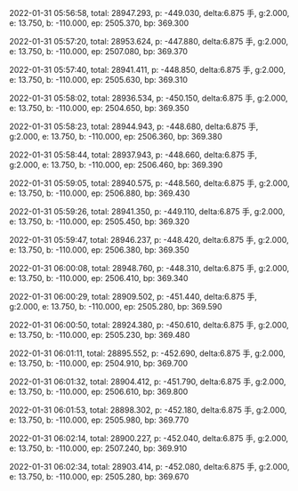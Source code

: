 2022-01-31 05:56:58, total: 28947.293, p: -449.030, delta:6.875 手, g:2.000, e: 13.750, b: -110.000, ep: 2505.370, bp: 369.300

2022-01-31 05:57:20, total: 28953.624, p: -447.880, delta:6.875 手, g:2.000, e: 13.750, b: -110.000, ep: 2507.080, bp: 369.370

2022-01-31 05:57:40, total: 28941.411, p: -448.850, delta:6.875 手, g:2.000, e: 13.750, b: -110.000, ep: 2505.630, bp: 369.310

2022-01-31 05:58:02, total: 28936.534, p: -450.150, delta:6.875 手, g:2.000, e: 13.750, b: -110.000, ep: 2504.650, bp: 369.350

2022-01-31 05:58:23, total: 28944.943, p: -448.680, delta:6.875 手, g:2.000, e: 13.750, b: -110.000, ep: 2506.360, bp: 369.380

2022-01-31 05:58:44, total: 28937.943, p: -448.660, delta:6.875 手, g:2.000, e: 13.750, b: -110.000, ep: 2506.460, bp: 369.390

2022-01-31 05:59:05, total: 28940.575, p: -448.560, delta:6.875 手, g:2.000, e: 13.750, b: -110.000, ep: 2506.880, bp: 369.430

2022-01-31 05:59:26, total: 28941.350, p: -449.110, delta:6.875 手, g:2.000, e: 13.750, b: -110.000, ep: 2505.450, bp: 369.320

2022-01-31 05:59:47, total: 28946.237, p: -448.420, delta:6.875 手, g:2.000, e: 13.750, b: -110.000, ep: 2506.380, bp: 369.350

2022-01-31 06:00:08, total: 28948.760, p: -448.310, delta:6.875 手, g:2.000, e: 13.750, b: -110.000, ep: 2506.410, bp: 369.340

2022-01-31 06:00:29, total: 28909.502, p: -451.440, delta:6.875 手, g:2.000, e: 13.750, b: -110.000, ep: 2505.280, bp: 369.590

2022-01-31 06:00:50, total: 28924.380, p: -450.610, delta:6.875 手, g:2.000, e: 13.750, b: -110.000, ep: 2505.230, bp: 369.480

2022-01-31 06:01:11, total: 28895.552, p: -452.690, delta:6.875 手, g:2.000, e: 13.750, b: -110.000, ep: 2504.910, bp: 369.700

2022-01-31 06:01:32, total: 28904.412, p: -451.790, delta:6.875 手, g:2.000, e: 13.750, b: -110.000, ep: 2506.610, bp: 369.800

2022-01-31 06:01:53, total: 28898.302, p: -452.180, delta:6.875 手, g:2.000, e: 13.750, b: -110.000, ep: 2505.980, bp: 369.770

2022-01-31 06:02:14, total: 28900.227, p: -452.040, delta:6.875 手, g:2.000, e: 13.750, b: -110.000, ep: 2507.240, bp: 369.910

2022-01-31 06:02:34, total: 28903.414, p: -452.080, delta:6.875 手, g:2.000, e: 13.750, b: -110.000, ep: 2505.280, bp: 369.670